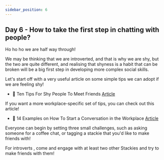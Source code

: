 ```yaml
---
sidebar_position: 6
---
```


## Day 6 - How to take the first step in chatting with people?

Ho ho ho we are half way through! 

We may be thinking that we are introverted, and that is why we are shy, but the two are quite different, and realising that shyness is a habit that can be broken will be a big first step in developing more complex social skills.

Let's start off with a very useful article on some simple tips we can adopt if we are feeling shy! 

- 📰 Ten Tips For Shy People To Meet Friends [Article](https://www.lifehack.org/articles/communication/ten-tips-for-shy-people-meet-friends.html)

If you want a more workplace-specific set of tips, you can check out this article! 

- 📰 14 Examples on How To Start a Conversation in the Workplace [Article](https://sg.indeed.com/career-advice/career-development/how-to-start-a-conversation) 


Everyone can begin by setting three small challenges, such as asking someone for a coffee chat, or tagging a stackie that you'd like to make friends with! 

For introverts , come and engage with at least two other Stackies and try to make friends with them! 


